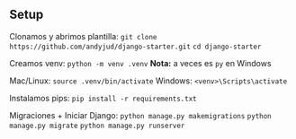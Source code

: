 ## Setup

Clonamos y abrimos plantilla:
`git clone https://github.com/andyjud/django-starter.git`
`cd django-starter`

Creamos venv: 
`python -m venv .venv` 
**Nota:** a veces es `py` en Windows

Mac/Linux: `source .venv/bin/activate` 
Windows: `<venv>\Scripts\activate`

Instalamos pips:
`pip install -r requirements.txt`

Migraciones + Iniciar Django:
`python manage.py makemigrations`
`python manage.py migrate`
`python manage.py runserver`
